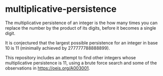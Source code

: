 # multiplicative-persistence

The multiplicative persistence of an integer is the how many times you can replace the number by the product of its digits, before it becomes a single digit.

It is conjectured that the largest possible persistence for an integer in base 10 is 11 (minimally achieved by 277777788888899).

This repository includes an attempt to find other integers whose multiplicative persistence is 11, using a brute force search and some of the observations in https://oeis.org/A003001.

